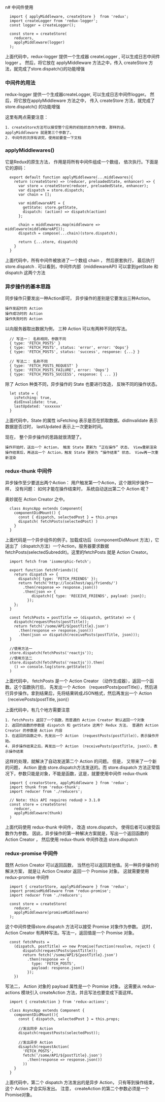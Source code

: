 n# 中间件使用

  ```
    import { applyMiddleware, createStore }  from 'redux';
    import createLogger from 'redux-logger';
    const logger = createLogger();

    const store = createStore(
      reducers,
      applyMiddleware(logger)
    );
  ```
  上面代码中，redux-logger 提供一个生成器 createLogger , 可以生成日志中间件 logger 。 然后，将它放在 applyMiddleware 方法之中，传入 createStore 方法，就完成了store.dispatch()的功能增强

### 中间件的用法
  redux-logger 提供一个生成器createLogger, 可以生成日志中间件logger。 然后，将它放在applyMiddleware 方法之中， 传入 createStore 方法，就完成了 store.dispatch() 的功能增强

  这里有两点需要注意：

    1. createStore方法可以接受整个应用的初始状态作为参数，那样的话， applyMiddleware 就是第三个参数了。
    2. 中间件的次序有讲究，使用前要查一下文档

### applyMiddlewares()
  它是Redux的原生方法， 作用是将所有中间件组成一个数组， 依次执行。下面是它的源码：

  ```
    export default function applyMiddleware(...middlewares){
      return (createStore) => (reducer, preloadedState, enhancer) => {
        var store = createStore(reducer, preloadedState, enhancer);
        var dispatch = store.dispatch;
        var chain = [];

        var middlewareAPI = {
          getState: store.getState,
          dispatch: (action) => dispatch(action)
        };

        chain = middlewares.map(middleware => middleware(middleWareAPI));
        dispatch = compose(...chain)(store.dispatch);

        return {...store, dispatch}
      }
    }
  ```

  上面代码中，所有中间件被放进了一个数组 chain ， 然后嵌套执行， 最后执行 store.dispatch . 可以看到，中间件内部（middlewareAPI) 可以拿到getState 和dispatch 这两个方法

### 异步操作的基本思路
  同步操作只要发出一种Action即可， 异步操作的差别是它要发出三种Action。

    操作发起时的 Action
    操作成功时的 Action
    操作失败时的 Action

  以向服务器取出数据为例， 三种 Action 可以有两种不同的写法。

  ```
    // 写法一： 名称相同，参数不同
    { type: 'FETCH_POSTS' }
    { type: 'FETCH_POSTS', status: 'error', error: 'Oops'}
    { type: 'FETCH_POSTS', status: 'success', response: {...} }

    // 写法二： 名称不同
    { type: 'FETCH_POSTS_REQUEST' }
    { type: 'FETCH_POSTS_FAILURE', error: 'Oops'}
    { type: 'FETCH_POSTS_SUCCESS', response: { ... }}
  ```
  除了 Action 种类不同，异步操作的 State 也要进行改造， 反映不同的操作状态。

  ```
    let state = {
      isFetching: true,
      didInvalidate: true,
      lastUpdated: 'xxxxxxx'
    }
  ```
  上面代码中，State 的属性 isFetching 表示是否在抓取数据。didInvalidate 表示数据是否过时， lastUpdated 表示上一次更新时间。

  现在， 整个异步操作的思路就很清楚了。

    操作开始时，送出一个 Action， 触发 State 更新为 “正在操作” 状态， View重新渲染
    操作结束后，再送出一个 Action，触发 State 更新为 “操作结束” 状态， View再一次重新渲染

### redux-thunk 中间件

  异步操作至少要送出两个Action： 用户触发第一个Action，这个跟同步操作一样， 没有问题： 如何才能在操作结束时， 系统自动送出第二个 Action 呢？

  奥妙就在 Action Creator 之中。

  ```
    class AsyncApp extends Component{
      componentDidMount() {
        const { dispatch, selectedPost } = this.props
        dispatch( fetchPosts(selectedPost) )
      }
    }
  ```

  上面代码是一个异步组件的例子。加载成功后（componentDidMount 方法），它送出了（dispatch方法）一个Action，服务器要求数据fetchPosts(selectedSubreddit)。这里的fetchPosts 就是 Action Creator。
  ```
    import fetch from 'isomorphic-fetch';

    export function fetchFriends(){
      return dispatch => {
        dispatch({ type: 'FETCH_FRIENDS' });
        return fetch('http://localhost/api/friends/')
          .then(response => response.json())
          .then(json => {
              dispatch({ type: 'RECEIVE_FRIENDS', payload: json});
            });
      };
    }

    const fetchPosts = postTitle => (dispatch, getState) => {
      dispatch(requestPosts(postTitle));
      return fetch('/some/API/${postTitle}.json')
        .then(response => response.json())
        .then(json => dispatch(receivePosts(postTitle, json)));
    }

    //使用方法一
    store.dispatch(fetchPosts('reactjs'));
    //使用方法二
    store.dispatch(fetchPosts('reactjs')).then(
      () => console.log(store.getState())
    )
  ```

  上面代码中， fetchPosts 是一个 Action Creator （动作生成器），返回一个函数。这个函数执行后， 先发出一个 Action （requestPosts(postTitle)），然后进行异步操作。拿到结果后，先将结果转成JSON格式，然后再发出一个 Action （receivePosts(postTitle, json)）

  上面代码中，有几个地方需要注意

    1. fetchPosts 返回了一个函数，而普通的 Action Creator 默认返回一个对象
    2. 返回的函数的参数是 dispatch 和 getState 这两个 Redux 方法， 普通的 Action Creator 的参数是 Action 内容
    3. 在返回的函数之中，先发出一个 Action （requestPosts(postTitle)），表示操作开始。
    4. 异步操作结束之后，再发出一个 Action （receivePosts(postTitle, json)），表示操作结束

  这样的处理，就解决了自动发送第二个 Action 的问题。 但是， 又带来了一个新的问题， Action 是由 store.dispatch方法发送的。而 store.dispatch 方法正常情况下，参数只能是对象，不能是函数，这是，就要使用中间件 redux-thunk
  ```
    import { creatorStore, applyMiddleware } from 'redux';
    import thunk from 'redux-thunk';
    import reducer from './reducers';

    // Note: this API requires redux@ > 3.1.0
    const store = createStore(
      reducer,
      applyMiddleware(thunk)
    )
  ```
  上面代码使用 redux-thunk 中间件， 改造 store.dispatch， 使得后者可以接受函数作为参数。
  因此，异步操作的第一种解决方案就是，写出一个返回函数的 Action Creator ， 然后使用 redux-thunk 中间件改造 store.dispatch

### redux-promise 中间件
  既然 Action Creator 可以返回函数， 当然也可以返回其他值。另一种异步操作的解决方案， 就是让 Action Creator 返回一个 Promise 对象。
  这就需要使用 redux-promise 中间件

  ```
    import { creatorStore, applyMiddleware } from 'redux';
    import promiseMiddleware from 'redux-promise';
    import reducer from './reducers';

    const store = createStore(
      reducer,
      applyMiddleware(promiseMiddleware)
    );
  ```

  这个中间件使得store.dispatch 方法可以接受 Promise 对象作为参数。 这时， Action Creator 有两种写法。写法一，返回值是一个 Promise 对象。

  ```
    const fetchPosts =
      (dispatch, postTitle) => new Promise(function(resolve, reject) {
          dispatch(requestPosts(postTitle));
          return fetch('/some/API/${postTitle}.json')
            .then(response => {
              type: 'FETCH_POSTS',
              payload: response.json()
            });
      })
  ```

  写法二， Action 对象的 payload 属性是一个 Promise 对象。 这需要从 redux-actions 模块引入 createAction 方法，并且写法也要变成下面这样。

  ```
    import { createAction } from 'redux-actions';

    class AsyncApp extends Component {
      componentDidMount(){
        const { dispatch, selectedPost } = this.props;

        //发出同步 Action
        dispatch(requestPosts(selectedPost));

        //发出异步 Action
        disaptch(requestAction(
          'FETCH_POSTS',
          fetch('/some/API/${postTitle}.json')
            .then(response => response.json())
          ))
      }
    }
  ```
  上面代码中，第二个 dispatch 方法发出的是异步 Action， 只有等到操作结束， 这个 Action 才会实际发出。 注意， createAction 的第二个参数必须是一个Promise对象。
